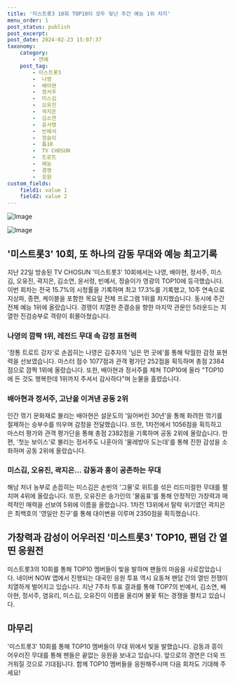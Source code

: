```yaml
---
title: '미스트롯3 10회 TOP10이 모두 빛난 주간 예능 1위 차지'
menu_order: 1
post_status: publish
post_excerpt: 
post_date: 2024-02-23 15:07:37
taxonomy:
    category:
        - 연예
    post_tag:
        - 미스트롯3
        -  나영
        -  배아현
        -  정서주
        -  미스김
        -  오유진
        -  곽지은
        -  김소연
        -  윤서령
        -  빈예서
        -  정슬이
        -  톱10
        -  TV CHOSUN
        -  트로트
        -  예능
        -  경쟁
        -  응원
custom_fields:
    field1: value 1
    field2: value 2
---
```


![Image](https://mimgnews.pstatic.net/image/109/2024/02/23/0005022872_001_20240223081604966.jpg?type=w540)

![Image](https://ssl.pstatic.net/mimgnews/image/109/2024/02/23/0005022872_002_20240223081604991.jpg?type=w540)

## '미스트롯3' 10회, 또 하나의 감동 무대와 예능 최고기록
지난 22일 방송된 TV CHOSUN '미스트롯3' 10회에서는 나영, 배아현, 정서주, 미스김, 오유진, 곽지은, 김소연, 윤서령, 빈예서, 정슬이가 영광의 TOP10에 등극했습니다. 이번 회차는 전국 15.7%의 시청률을 기록하며 최고 17.3%를 기록했고, 10주 연속으로 지상파, 종편, 케이블을 포함한 목요일 전체 프로그램 1위를 차지했습니다. 동시에 주간 전체 예능 1위에 올랐습니다. 경쟁이 치열한 준결승을 향한 마지막 관문인 5라운드는 치열한 진검승부로 격랑이 휘몰아쳤습니다.
### 나영의 깜짝 1위, 레전드 무대 속 감정 표현력
'정통 트로트 강자'로 손꼽히는 나영은 김추자의 '님은 먼 곳에'를 통해 탁월한 감정 표현력을 선보였습니다. 마스터 점수 1077점과 관객 평가단 252점을 획득하며 총점 2384점으로 깜짝 1위에 올랐습니다. 또한, 배아현과 정서주를 제쳐 TOP10에 올라 "TOP10에 든 것도 행복한데 1위까지 주셔서 감사하다"며 눈물을 흘렸습니다.
### 배아현과 정서주, 고난을 이겨낸 공동 2위
인간 꺾기 문화재로 불리는 배아현은 설운도의 '잃어버린 30년'을 통해 화려한 꺾기를 절제하는 승부수를 띄우며 감정을 전달했습니다. 또한, 1차전에서 1056점을 획득하고 마스터 평가와 관객 평가단을 통해 총점 2382점을 기록하며 공동 2위에 올랐습니다. 한편, '첫눈 보이스'로 불리는 정서주도 나훈아의 '물레방아 도는데'를 통해 진한 감성을 소화하며 공동 2위에 올랐습니다.
### 미스김, 오유진, 곽지은... 감동과 흥이 공존하는 무대
해남 처녀 농부로 손꼽히는 미스김은 손빈의 '그물'로 위트를 섞은 리드미컬한 무대를 펼치며 4위에 올랐습니다. 또한, 오유진은 송가인의 '물음표'를 통해 안정적인 가창력과 매력적인 매력을 선보여 5위에 이름을 올렸습니다. 1차전 13위에서 탈락 위기였던 곽지은은 최백호의 '영일만 친구'를 통해 대이변을 이루며 2350점을 획득했습니다.
## 가창력과 감성이 어우러진 '미스트롯3' TOP10, 팬덤 간 열띤 응원전
미스트롯3의 10회를 통해 TOP10 멤버들이 빛을 발하며 팬들의 마음을 사로잡았습니다. 네이버 NOW 앱에서 진행되는 대국민 응원 투표 역시 요동쳐 팬덤 간의 열띤 전쟁이 치열하게 벌어지고 있습니다. 지난 7주차 투표 결과를 통해 TOP7의 빈예서, 김소연, 배아현, 정서주, 염유리, 미스김, 오유진이 이름을 올리며 불꽃 튀는 경쟁을 펼치고 있습니다.
## 마무리
'미스트롯3' 10회를 통해 TOP10 멤버들이 무대 위에서 빛을 발했습니다. 감동과 흥이 어우러진 무대를 통해 팬들은 끝없는 응원을 보내고 있습니다. 앞으로의 경연은 더욱 뜨거워질 것으로 기대됩니다. 함께 TOP10 멤버들을 응원해주시며 다음 회차도 기대해 주세요!
